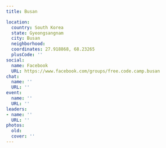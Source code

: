 ```yaml
---
title: Busan

location:
  country: South Korea
  state: Gyeongsangnam
  city: Busan
  neighborhood: 
  coordinates: 27.918868, 68.23265
  plusCode: ''
social:
  name: Facebook
  URL: https://www.facebook.com/groups/free.code.camp.busan
chat:
  name: ''
  URL: ''
event:
  name: ''
  URL: ''
leaders:
- name: ''
  URL: ''
photos:
  old: 
  cover: ''
---
```

